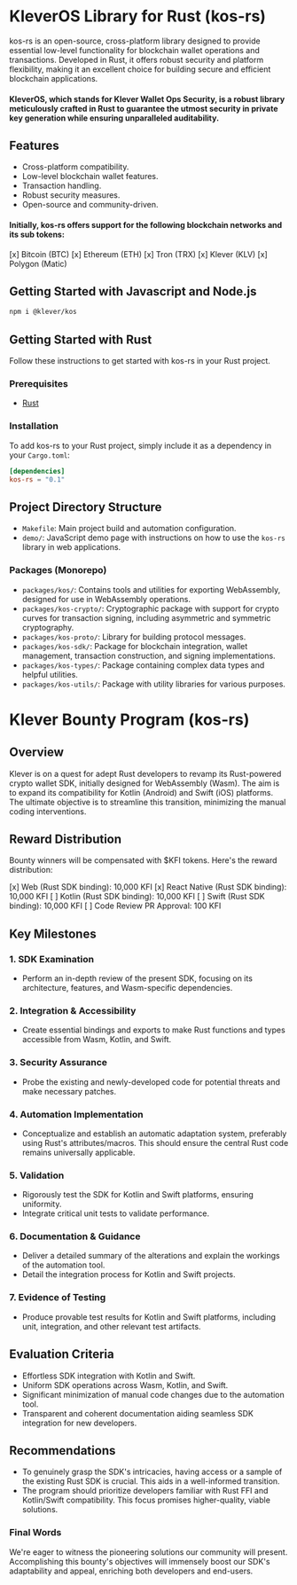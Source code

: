 # KleverOS Library for Rust (kos-rs)

kos-rs is an open-source, cross-platform library designed to provide essential low-level functionality for blockchain wallet operations and transactions. Developed in Rust, it offers robust security and platform flexibility, making it an excellent choice for building secure and efficient blockchain applications.

#### KleverOS, which stands for Klever Wallet Ops Security, is a robust library meticulously crafted in Rust to guarantee the utmost security in private key generation while ensuring unparalleled auditability.

## Features

- Cross-platform compatibility.
- Low-level blockchain wallet features.
- Transaction handling.
- Robust security measures.
- Open-source and community-driven.

#### Initially, kos-rs offers support for the following blockchain networks and its sub tokens:

[x] Bitcoin (BTC)
[x] Ethereum (ETH)
[x] Tron (TRX)
[x] Klever (KLV)
[x] Polygon (Matic)

## Getting Started with Javascript and Node.js

```sh
npm i @klever/kos
```

## Getting Started with Rust

Follow these instructions to get started with kos-rs in your Rust project.

### Prerequisites

- [Rust](https://www.rust-lang.org/tools/install)

### Installation

To add kos-rs to your Rust project, simply include it as a dependency in your `Cargo.toml`:

```toml
[dependencies]
kos-rs = "0.1"
```


## Project Directory Structure

- `Makefile`: Main project build and automation configuration.
- `demo/`: JavaScript demo page with instructions on how to use the `kos-rs` library in web applications.

### Packages (Monorepo)

- `packages/kos/`: Contains tools and utilities for exporting WebAssembly, designed for use in WebAssembly operations.
- `packages/kos-crypto/`: Cryptographic package with support for crypto curves for transaction signing, including asymmetric and symmetric cryptography.
- `packages/kos-proto/`: Library for building protocol messages.
- `packages/kos-sdk/`: Package for blockchain integration, wallet management, transaction construction, and signing implementations.
- `packages/kos-types/`: Package containing complex data types and helpful utilities.
- `packages/kos-utils/`: Package with utility libraries for various purposes.

# Klever Bounty Program (kos-rs)

## Overview

Klever is on a quest for adept Rust developers to revamp its Rust-powered crypto wallet SDK, initially designed for WebAssembly (Wasm). The aim is to expand its compatibility for Kotlin (Android) and Swift (iOS) platforms. The ultimate objective is to streamline this transition, minimizing the manual coding interventions.

## Reward Distribution

Bounty winners will be compensated with $KFI tokens. Here's the reward distribution:

[x] Web (Rust SDK binding): 10,000 KFI
[x] React Native (Rust SDK binding): 10,000 KFI
[ ] Kotlin (Rust SDK binding): 10,000 KFI
[ ] Swift (Rust SDK binding): 10,000 KFI
[ ] Code Review PR Approval: 100 KFI

## Key Milestones

### 1. SDK Examination

- Perform an in-depth review of the present SDK, focusing on its architecture, features, and Wasm-specific dependencies.

### 2. Integration & Accessibility

- Create essential bindings and exports to make Rust functions and types accessible from Wasm, Kotlin, and Swift.

### 3. Security Assurance

- Probe the existing and newly-developed code for potential threats and make necessary patches.

### 4. Automation Implementation

- Conceptualize and establish an automatic adaptation system, preferably using Rust's attributes/macros. This should ensure the central Rust code remains universally applicable.

### 5. Validation

- Rigorously test the SDK for Kotlin and Swift platforms, ensuring uniformity.
- Integrate critical unit tests to validate performance.

### 6. Documentation & Guidance

- Deliver a detailed summary of the alterations and explain the workings of the automation tool.
- Detail the integration process for Kotlin and Swift projects.

### 7. Evidence of Testing

- Produce provable test results for Kotlin and Swift platforms, including unit, integration, and other relevant test artifacts.

## Evaluation Criteria

- Effortless SDK integration with Kotlin and Swift.
- Uniform SDK operations across Wasm, Kotlin, and Swift.
- Significant minimization of manual code changes due to the automation tool.
- Transparent and coherent documentation aiding seamless SDK integration for new developers.

## Recommendations

- To genuinely grasp the SDK's intricacies, having access or a sample of the existing Rust SDK is crucial. This aids in a well-informed transition.
- The program should prioritize developers familiar with Rust FFI and Kotlin/Swift compatibility. This focus promises higher-quality, viable solutions.

### Final Words

We're eager to witness the pioneering solutions our community will present. Accomplishing this bounty's objectives will immensely boost our SDK's adaptability and appeal, enriching both developers and end-users.



